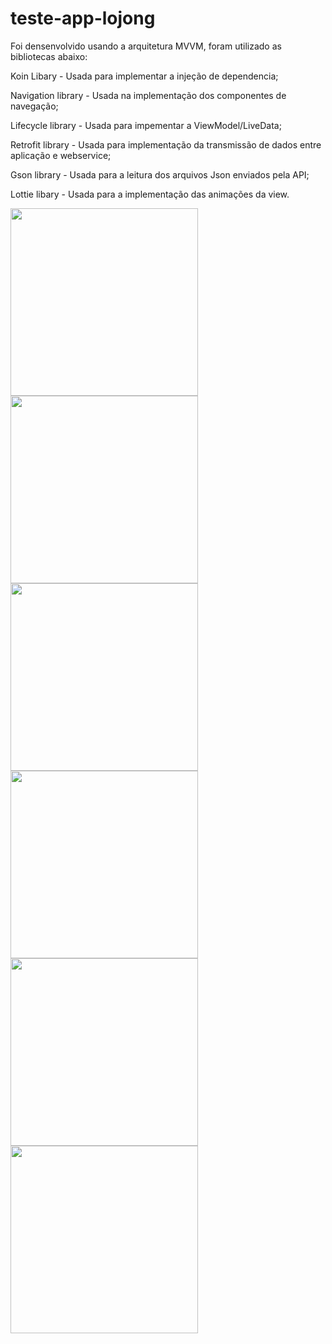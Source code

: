 # teste-app-lojong

<p>Foi densenvolvido usando a arquitetura MVVM, foram utilizado as bibliotecas abaixo:</p>
<p>Koin Libary - Usada para implementar a injeção de dependencia;</p>
<p>Navigation library - Usada na implementação dos componentes de navegação;</p>
<p>Lifecycle library -  Usada para impementar a ViewModel/LiveData;</p>
<p>Retrofit library - Usada para implementação da transmissão de dados entre aplicação e webservice;</p>
<p>Gson library - Usada para a leitura dos arquivos Json enviados pela API;</p>
<p>Lottie libary - Usada para a implementação das animações da view.</p>

<img src="images/Splash.jpg" width="300" > <img src="images/HomeScreen.jpg" width="300" >
<img src="images/MeditationBoardScreen.jpg" width="300" > <img src="images/MeditationBoardScreenToast.jpg" width="300" >
<img src="images/MeditationBoardScreenToast02.jpg" width="300" > <img src="images/MeditationBoardScreenToast03.jpg" width="300" >